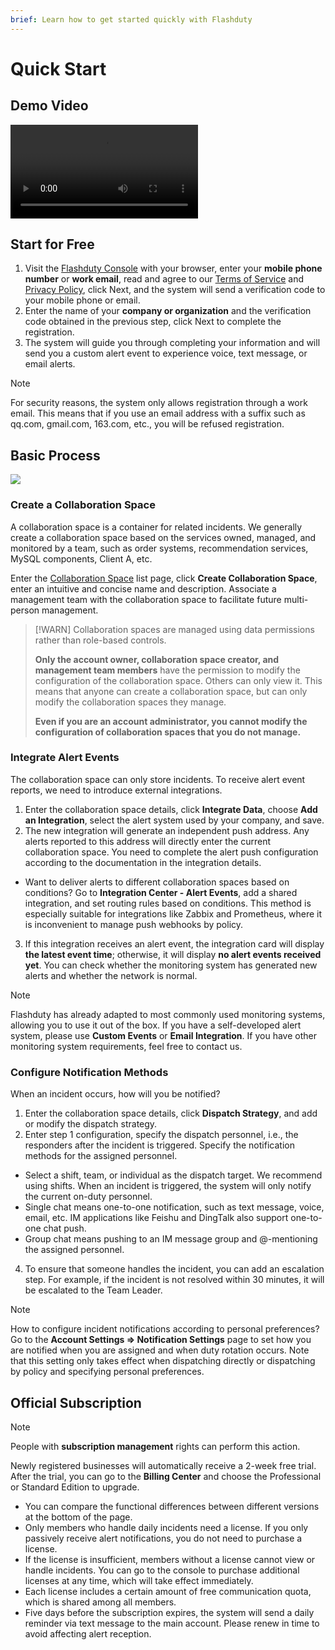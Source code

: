 ```yaml
---
brief: Learn how to get started quickly with Flashduty
---
```


# Quick Start

## Demo Video

<video controls src="https://fcdoc.github.io/img/zh/flashduty/start/getting_started/1.mp4"></video>

## Start for Free

1. Visit the [Flashduty Console](https://console.flashcat.cloud/) with your browser, enter your **mobile phone number** or **work email**, read and agree to our [Terms of Service](/license/user) and [Privacy Policy](/license/privacy_policy), click Next, and the system will send a verification code to your mobile phone or email.
2. Enter the name of your **company or organization** and the verification code obtained in the previous step, click Next to complete the registration.
3. The system will guide you through completing your information and will send you a custom alert event to experience voice, text message, or email alerts.

> [!NOTE]
> For security reasons, the system only allows registration through a work email. This means that if you use an email address with a suffix such as qq.com, gmail.com, 163.com, etc., you will be refused registration.

## Basic Process

![](https://fcdoc.github.io/img/zh/flashduty/start/getting_started/2.avif)

### Create a Collaboration Space

A collaboration space is a container for related incidents. We generally create a collaboration space based on the services owned, managed, and monitored by a team, such as order systems, recommendation services, MySQL components, Client A, etc.

Enter the [Collaboration Space](https://console.flashcat.cloud/channel) list page, click **Create Collaboration Space**, enter an intuitive and concise name and description. Associate a management team with the collaboration space to facilitate future multi-person management.

> [!WARN]
> Collaboration spaces are managed using data permissions rather than role-based controls.
>
> **Only the account owner, collaboration space creator, and management team members** have the permission to modify the configuration of the collaboration space. Others can only view it. This means that anyone can create a collaboration space, but can only modify the collaboration spaces they manage.
>
> **Even if you are an account administrator, you cannot modify the configuration of collaboration spaces that you do not manage.**

### Integrate Alert Events

The collaboration space can only store incidents. To receive alert event reports, we need to introduce external integrations.

1. Enter the collaboration space details, click **Integrate Data**, choose **Add an Integration**, select the alert system used by your company, and save.
2. The new integration will generate an independent push address. Any alerts reported to this address will directly enter the current collaboration space. You need to complete the alert push configuration according to the documentation in the integration details.

- Want to deliver alerts to different collaboration spaces based on conditions? Go to **Integration Center - Alert Events**, add a shared integration, and set routing rules based on conditions. This method is especially suitable for integrations like Zabbix and Prometheus, where it is inconvenient to manage push webhooks by policy.

3. If this integration receives an alert event, the integration card will display **the latest event time**; otherwise, it will display **no alert events received yet**. You can check whether the monitoring system has generated new alerts and whether the network is normal.

> [!NOTE]
> Flashduty has already adapted to most commonly used monitoring systems, allowing you to use it out of the box. If you have a self-developed alert system, please use **Custom Events** or **Email Integration**. If you have other monitoring system requirements, feel free to contact us.

### Configure Notification Methods

When an incident occurs, how will you be notified?

1. Enter the collaboration space details, click **Dispatch Strategy**, and add or modify the dispatch strategy.
2. Enter step 1 configuration, specify the dispatch personnel, i.e., the responders after the incident is triggered. Specify the notification methods for the assigned personnel.
- Select a shift, team, or individual as the dispatch target. We recommend using shifts. When an incident is triggered, the system will only notify the current on-duty personnel.
- Single chat means one-to-one notification, such as text message, voice, email, etc. IM applications like Feishu and DingTalk also support one-to-one chat push.
- Group chat means pushing to an IM message group and @-mentioning the assigned personnel.
4. To ensure that someone handles the incident, you can add an escalation step. For example, if the incident is not resolved within 30 minutes, it will be escalated to the Team Leader.

> [!NOTE]
> How to configure incident notifications according to personal preferences?
> Go to the **Account Settings => Notification Settings** page to set how you are notified when you are assigned and when duty rotation occurs. Note that this setting only takes effect when dispatching directly or dispatching by policy and specifying personal preferences.

## Official Subscription

> [!NOTE]
> People with **subscription management** rights can perform this action.

Newly registered businesses will automatically receive a 2-week free trial. After the trial, you can go to the **Billing Center** and choose the Professional or Standard Edition to upgrade.

- You can compare the functional differences between different versions at the bottom of the page.
- Only members who handle daily incidents need a license. If you only passively receive alert notifications, you do not need to purchase a license.
- If the license is insufficient, members without a license cannot view or handle incidents. You can go to the console to purchase additional licenses at any time, which will take effect immediately.
- Each license includes a certain amount of free communication quota, which is shared among all members.
- Five days before the subscription expires, the system will send a daily reminder via text message to the main account. Please renew in time to avoid affecting alert reception.
